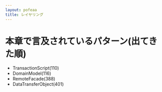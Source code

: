 ```yaml
---
layout: pofeaa
title: レイヤリング
---
```


# 本章で言及されているパターン(出てきた順)

- TransactionScript(110)
- DomainModel(116)
- RemoteFacade(388)
- DataTransferObject(401)


